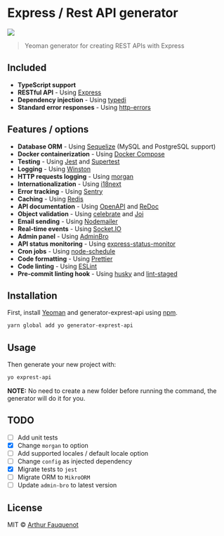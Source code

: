 # Express / Rest API generator

![](https://img.shields.io/badge/license-MIT-blue.svg)

> Yeoman generator for creating REST APIs with Express

## Included

- **TypeScript support**
- **RESTful API** - Using [Express](https://github.com/expressjs/express/)
- **Dependency injection** - Using [typedi](https://github.com/typestack/typedi)
- **Standard error responses** - Using [http-errors](https://www.npmjs.com/package/http-errors)

## Features / options

- **Database ORM** - Using [Sequelize](http://docs.sequelizejs.com/) (MySQL and PostgreSQL support)
- **Docker containerization** - Using [Docker Compose](https://docs.docker.com/compose/)
- **Testing** - Using [Jest](https://jestjs.io/) and [Supertest](https://github.com/visionmedia/supertest)
- **Logging** - Using [Winston](https://github.com/winstonjs/winston)
- **HTTP requests logging** - Using [morgan](https://github.com/expressjs/morgan#readme)
- **Internationalization** - Using [i18next](https://www.i18next.com/)
- **Error tracking** - Using [Sentry](https://docs.sentry.io/platforms/node/)
- **Caching** - Using [Redis](https://github.com/NodeRedis/node-redis)
- **API documentation** - Using [OpenAPI](https://swagger.io/specification/) and [ReDoc](https://github.com/Redocly/redoc)
- **Object validation** - Using [celebrate](https://www.npmjs.com/package/celebrate) and [Joi](https://github.com/sideway/joi)
- **Email sending** - Using [Nodemailer](https://nodemailer.com/about/)
- **Real-time events** - Using [Socket.IO](https://socket.io/)
- **Admin panel** - Using [AdminBro](https://adminbro.com/)
- **API status monitoring** - Using [express-status-monitor](https://www.npmjs.com/package/express-status-monitor)
- **Cron jobs** - Using [node-schedule](https://github.com/node-schedule/node-schedule)
- **Code formatting** - Using [Prettier](https://prettier.io/)
- **Code linting** - Using [ESLint](https://eslint.org/)
- **Pre-commit linting hook** - Using [husky](https://github.com/typicode/husky) and [lint-staged](https://github.com/okonet/lint-staged)

## Installation

First, install [Yeoman](http://yeoman.io) and generator-exprest-api using [npm](https://www.npmjs.com/).

```bash
yarn global add yo generator-exprest-api
```

## Usage

Then generate your new project with:

```bash
yo exprest-api
```

**NOTE:** No need to create a new folder before running the command, the generator will do it for you.

## TODO

- [ ] Add unit tests
- [x] Change `morgan` to option
- [ ] Add supported locales / default locale option
- [ ] Change `config` as injected dependency
- [x] Migrate tests to `jest`
- [ ] Migrate ORM to `MikroORM`
- [ ] Update `admin-bro` to latest version

## License

MIT © [Arthur Fauquenot](https://github.com/arthurfauq)
